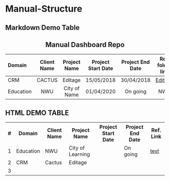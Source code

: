 # Manual-Structure

## Markdown Demo Table

<div align="center">
<h2>Manual Dashboard Repo</h2> 
<p align="center">
  
| Domain         | Client Name  |  Project Name | Project Start Date | Project End Date |  Ref. folder link          |
| :------------- | :----------: | :-----------: | :-----------------:| :---------------:| :----------------:         |
|  CRM           | CACTUS       |  Editage      | 15/05/2018         | 30/04/2018       |[Editage](https://github.com/Dhairyashukla/Manual-Dashboard-Repo./tree/master/Editage)|
|  Education     | NWU          |  City of Name | 01/04/2020         | On going         |  NWU                       |

</p>
</div> 

## HTML DEMO TABLE

<table class="tg">
  <tr>
    <th class="tg-0lax">#</th>
    <th class="tg-0lax">Domain</th>
    <th class="tg-0lax">Client Name</th>
    <th class="tg-0lax">Project Name</th>
    <th class="tg-0lax">Project Start Date</th>
    <th class="tg-0lax">Project End Date</th>
    <th class="tg-0lax">Ref. Link</th>
  </tr>
  <tr >
    <td class="tg-0lax">1</td>
    <td class="tg-0lax">Education</td>
    <td class="tg-0lax">NWU</td>
    <td class="tg-0lax">City of Learning</td>
    <td class="tg-0lax"></td>
    <td class="tg-0lax">On going</td>
    <td class="tg-0lax"> <a href="http://www.m-w.com/dictionary/" target="_blank">test</td>
  </tr>
  <tr>
    <td class="tg-0lax">2</td>
    <td class="tg-0lax">CRM</td>
    <td class="tg-0lax">Cactus</td>
    <td class="tg-0lax">Editage</td>
    <td class="tg-0lax"></td>
    <td class="tg-0lax"></td>
    <td class="tg-0lax"></td>
  </tr>
  <tr>
    <td class="tg-0lax">3</td>
    <td class="tg-0lax"></td>
    <td class="tg-0lax"></td>
    <td class="tg-0lax"></td>
    <td class="tg-0lax"></td>
    <td class="tg-0lax"></td>
    <td class="tg-0lax"></td>
  </tr>
</table>
